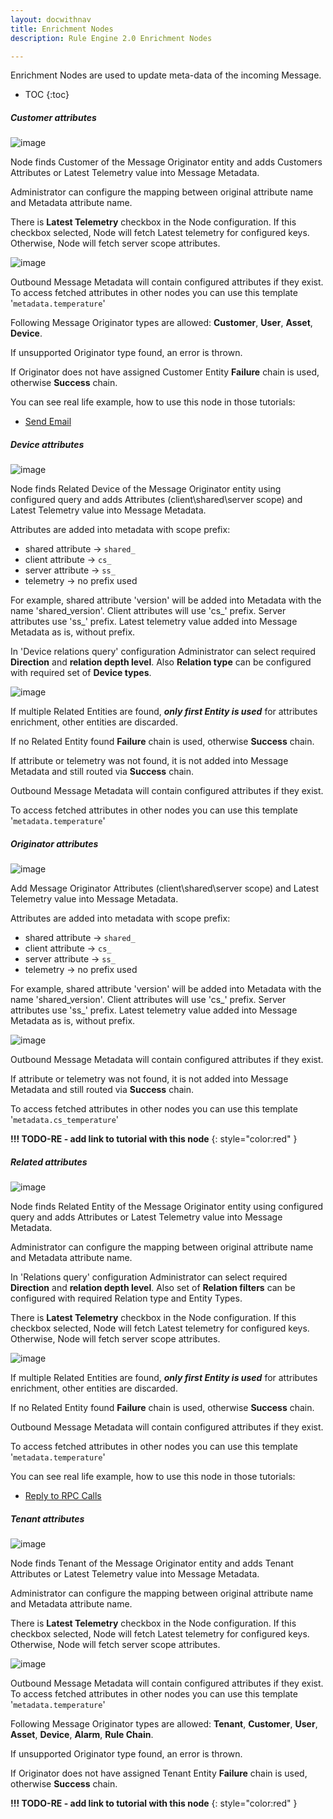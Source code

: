 ```yaml
---
layout: docwithnav
title: Enrichment Nodes
description: Rule Engine 2.0 Enrichment Nodes

---
```


Enrichment Nodes are used to update meta-data of the incoming Message.

* TOC
{:toc}

##### Customer attributes

![image](/images/user-guide/rule-engine-2-0/nodes/enrichment-customer-attributes.png)

Node finds Customer of the Message Originator entity and adds Customers Attributes or Latest Telemetry value into Message Metadata. 

Administrator can configure the mapping between original attribute name and Metadata attribute name.

There is **Latest Telemetry** checkbox in the Node configuration. 
If this checkbox selected, Node will fetch Latest telemetry for configured keys. Otherwise, Node will fetch server scope attributes.

![image](/images/user-guide/rule-engine-2-0/nodes/enrichment-customer-attributes-config.png)

Outbound Message Metadata will contain configured attributes if they exist.
To access fetched attributes in other nodes you can use this template '<code>metadata.temperature</code>'

Following Message Originator types are allowed: **Customer**, **User**, **Asset**, **Device**.
 
If unsupported Originator type found, an error is thrown.

If Originator does not have assigned Customer Entity **Failure** chain is used, otherwise **Success** chain.

You can see real life example, how to use this node in those tutorials:

- [Send Email](/docs/user-guide/rule-engine-2-0/tutorials/send-email/)




##### Device attributes

![image](/images/user-guide/rule-engine-2-0/nodes/enrichment-device-attributes.png)

Node finds Related Device of the Message Originator entity using configured query and adds Attributes (client\shared\server scope) 
and Latest Telemetry value into Message Metadata.

Attributes are added into metadata with scope prefix:

- shared attribute -> <code>shared_</code>
- client attribute -> <code>cs_</code>
- server attribute -> <code>ss_</code>
- telemetry -> no prefix used 

For example, shared attribute 'version' will be added into Metadata with the name 'shared_version'. Client attributes will use 'cs_' prefix. 
Server attributes use 'ss_' prefix. Latest telemetry value added into Message Metadata as is, without prefix.

In 'Device relations query' configuration Administrator can select required **Direction** and **relation depth level**.
Also **Relation type** can be configured with required set of **Device types**.

![image](/images/user-guide/rule-engine-2-0/nodes/enrichment-device-attributes-config.png)

If multiple Related Entities are found, **_only first Entity is used_** for attributes enrichment, other entities are discarded.

If no Related Entity found **Failure** chain is used, otherwise **Success** chain.

If attribute or telemetry was not found, it is not added into Message Metadata and still routed via **Success** chain.

Outbound Message Metadata will contain configured attributes if they exist.

To access fetched attributes in other nodes you can use this template '<code>metadata.temperature</code>'

##### Originator attributes

![image](/images/user-guide/rule-engine-2-0/nodes/enrichment-originator-attributes.png)

Add Message Originator Attributes (client\shared\server scope) and Latest Telemetry value into Message Metadata. 

Attributes are added into metadata with scope prefix:

- shared attribute -> <code>shared_</code>
- client attribute -> <code>cs_</code>
- server attribute -> <code>ss_</code>
- telemetry -> no prefix used 

For example, shared attribute 'version' will be added into Metadata with the name 'shared_version'. Client attributes will use 'cs_' prefix. 
Server attributes use 'ss_' prefix. Latest telemetry value added into Message Metadata as is, without prefix.

![image](/images/user-guide/rule-engine-2-0/nodes/enrichment-originator-attributes-config.png)

Outbound Message Metadata will contain configured attributes if they exist.

If attribute or telemetry was not found, it is not added into Message Metadata and still routed via **Success** chain. 

To access fetched attributes in other nodes you can use this template '<code>metadata.cs_temperature</code>'

**!!! TODO-RE - add link to tutorial with this node**
{: style="color:red" }

##### Related attributes

![image](/images/user-guide/rule-engine-2-0/nodes/enrichment-related-attributes.png)

Node finds Related Entity of the Message Originator entity using configured query and adds Attributes or Latest Telemetry value into Message Metadata.
 
Administrator can configure the mapping between original attribute name and Metadata attribute name.

In 'Relations query' configuration Administrator can select required **Direction** and **relation depth level**. 
Also set of **Relation filters** can be configured with required Relation type and Entity Types.

There is **Latest Telemetry** checkbox in the Node configuration. If this checkbox selected, Node will fetch Latest telemetry for configured keys. 
Otherwise, Node will fetch server scope attributes.

![image](/images/user-guide/rule-engine-2-0/nodes/enrichment-related-attributes-config.png)

If multiple Related Entities are found, **_only first Entity is used_** for attributes enrichment, other entities are discarded.

If no Related Entity found **Failure** chain is used, otherwise **Success** chain.

Outbound Message Metadata will contain configured attributes if they exist.

To access fetched attributes in other nodes you can use this template '<code>metadata.temperature</code>'

You can see real life example, how to use this node in those tutorials:

- [Reply to RPC Calls](/docs/user-guide/rule-engine-2-0/tutorials/rpc-reply-tutorial/#add-related-attributes-node)

##### Tenant attributes

![image](/images/user-guide/rule-engine-2-0/nodes/enrichment-tenant-attributes.png)

Node finds Tenant of the Message Originator entity and adds Tenant Attributes or Latest Telemetry value into Message Metadata. 

Administrator can configure the mapping between original attribute name and Metadata attribute name.

There is **Latest Telemetry** checkbox in the Node configuration. If this checkbox selected, Node will fetch Latest telemetry for configured keys. Otherwise, Node will fetch server scope attributes.

![image](/images/user-guide/rule-engine-2-0/nodes/enrichment-tenant-attributes-config.png)

Outbound Message Metadata will contain configured attributes if they exist. To access fetched attributes in other nodes you can use this template '<code>metadata.temperature</code>'

Following Message Originator types are allowed: **Tenant**, **Customer**, **User**, **Asset**, **Device**, **Alarm**, **Rule Chain**.

If unsupported Originator type found, an error is thrown.

If Originator does not have assigned Tenant Entity **Failure** chain is used, otherwise **Success** chain.

**!!! TODO-RE - add link to tutorial with this node**
{: style="color:red" }